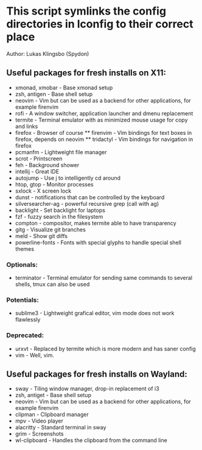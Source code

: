# This script symlinks the config directories in lconfig to their correct place
Author: Lukas Klingsbo (Spydon)

## Useful packages for fresh installs on X11:
* xmonad, xmobar - Base xmonad setup
* zsh, antigen - Base shell setup
* neovim - Vim but can be used as a backend for other applications, for example firenvim
* rofi - A window switcher, application launcher and dmenu replacement
* termite - Terminal emulator with as minimized mouse usage for copy and links
* firefox - Browser of course
** firenvim - Vim bindings for text boxes in firefox, depends on neovim
** tridactyl - Vim bindings for navigation in firefox
* pcmanfm - Lightweight file manager
* scrot - Printscreen
* feh - Background shower
* intellij - Great IDE
* autojump - Use j to intelligently cd around
* htop, gtop - Monitor processes
* sxlock - X screen lock
* dunst - notifications that can be controlled by the keyboard
* silversearcher-ag - powerful recursive grep (call with ag)
* backlight - Set backlight for laptops
* fzf - fuzzy search in the filesystem
* compton - compositor, makes termite able to have transparency
* gitg - Visualize git branches
* meld - Show git diffs
* powerline-fonts - Fonts with special glyphs to handle special shell themes

### Optionals:
* terminator - Terminal emulator for sending same commands to several shells, tmux can also be used

### Potentials:
* sublime3 - Lightweight grafical editor, vim mode does not work flawlessly

### Deprecated:
* urxvt - Replaced by termite which is more modern and has saner config
* vim - Well, vim.

## Useful packages for fresh installs on Wayland:
* sway - Tiling window manager, drop-in replacement of i3
* zsh, antiget - Base shell setup
* neovim - Vim but can be used as a backend for other applications, for example firenvim
* clipman - Clipboard manager
* mpv - Video player
* alacritty - Standard terminal in sway
* grim - Screenshots
* wl-clipboard - Handles the clipboard from the command line
